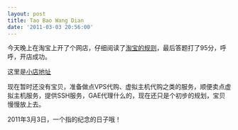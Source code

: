 ```yaml
---
layout: post
title: Tao Bao Wang Dian
date: '2011-03-03 20:56:00'
---
```


<p>今天晚上在淘宝上开了个网店，仔细阅读了<a href="http://a.taobao.com/detail/2011/02/23/443417/1.php">淘宝的规则</a>，最后答题打了95分，呼呼，开店成功。</p>

<p>这里是<a href="http://shop65203008.taobao.com/">小店地址</a></p>

<p>现在暂时还没有宝贝，准备做点VPS代购、虚拟主机代购之类的服务，顺便卖点虚拟主机服务，提供SSH服务，GAE代理什么的，现在还只是个初步的规划，宝贝慢慢放上去。</p>

<p>2011年3月3日，一个指的纪念的日子哦！</p>
